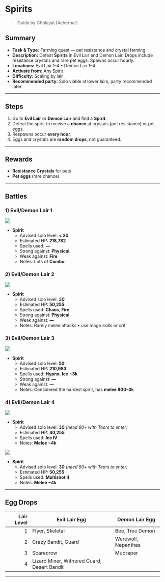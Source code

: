 # Spirits

> Guide by Gholayat (Achernar)


## Summary
- **Task & Type:** Farming quest — pet resistance and crystal farming
- **Description:** Defeat **Spirits** in Evil Lair and Demon Lair. Drops include resistance crystals and rare pet eggs. Spawns occur hourly.
- **Locations:** Evil Lair 1–4 • Demon Lair 1–4
- **Activate from:** Any Spirit
- **Difficulty:** Scaling by lair
- **Recommended party:** Solo viable at lower lairs, party recommended later

---

## Steps
1. Go to **Evil Lair** or **Demon Lair** and find a **Spirit**.  
2. Defeat the spirit to receive a **chance** at crystals (pet resistance) or pet eggs.  
3. Respawns occur **every hour**.  
4. Eggs and crystals are **random drops**, not guaranteed.  

---

## Rewards
- **Resistance Crystals** for pets  
- **Pet eggs** (rare chance)  

---

## Battles

### 1) Evil/Demon Lair 1
![][img-hellcat]

- **Spirit**
    - Advised solo level: **< 20** 
    - Estimated HP: **218,782**
    - Spells used: **—**
    - Strong against: **Physical**
    - Weak against: **Fire**
    - Notes: Lots of **Combo**
  
### 2) Evil/Demon Lair 2
![][img-berserker]

- **Spirit**
    - Advised solo level: **30**
    - Estimated HP: **50,255**
    - Spells used: **Chaos**, **Fire**
    - Strong against: **Physical**
    - Weak against: **—**
    - Notes: Rarely melee attacks • use mage skills or crit

### 3) Evil/Demon Lair 3
![][img-aurora_lion]

- **Spirit**
    - Advised solo level: **50**
    - Estimated HP: **210,983**
    - Spells used: **Hypno**, **Ice ~3k**
    - Strong against: **—**
    - Weak against: **—**
    - Notes: Considered the hardest spirit, has **melee 800–3k**

### 4) Evil/Demon Lair 4  
![][img-felsworn]  

- **Spirit**
    - Advised solo level: **30** *(need 90+ with Tears to enter)*
    - Estimated HP: **40,255**
    - Spells used: **Ice IV**
    - Notes: **Melee ~4k**

![][img-ogrewalker]  

- **Spirit**
    - Advised solo level: **30** *(need 90+ with Tears to enter)*
    - Estimated HP: **50,255**
    - Spells used: **Multishot II**
    - Notes: **Melee ~4k**

---

## Egg Drops

| Lair Level | Evil Lair Egg                               | Demon Lair Egg      |
| ---------: | ------------------------------------------- | ------------------- |
|          1 | Flyer, Skeletal                             | Bee, Tree Demon     |
|          2 | Crazy Bandit, Guard                         | Werewolf, Nepenthes |
|          3 | Scarecrow                                   | Mudraper            |
|          4 | Lizard Miner, Withered Guard, Desert Bandit |                     |

---

[img-hellcat]: ../assets/monsters/hell_cat.gif
[img-berserker]: ../assets/monsters/berserker.gif
[img-aurora_lion]: ../assets/monsters/aurora_lion.gif
[img-felsworn]: ../assets/monsters/felsworn.gif
[img-ogrewalker]: ../assets/monsters/ogrewalker.gif
